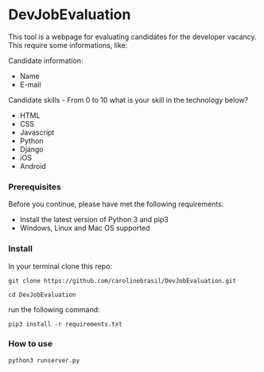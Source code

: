 # DevJobEvaluation

This tool is a webpage for evaluating candidates for the developer vacancy. This require some informations, like:

Candidate information:
 - Name 
 - E-mail

Candidate skills - From 0 to 10 what is your skill in the technology below?
 - HTML
 - CSS
 - Javascript
 - Python
 - Django
 - iOS
 - Android

### Prerequisites 

Before you continue, please have met the following requirements:

* Install the latest version of Python 3 and pip3
* Windows, Linux and Mac OS supported

### Install

In your terminal clone this repo:
```
git clone https://github.com/carolinebrasil/DevJobEvaluation.git

cd DevJobEvaluation
```
run the following command:
```
pip3 install -r requirements.txt
```
### How to use

```
python3 runserver.py
```
